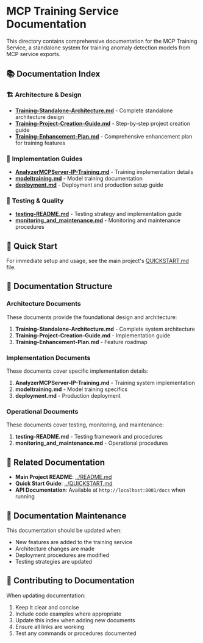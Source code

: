 # MCP Training Service Documentation

This directory contains comprehensive documentation for the MCP Training Service, a standalone system for training anomaly detection models from MCP service exports.

## 📚 Documentation Index

### 🏗️ **Architecture & Design**

- **[Training-Standalone-Architecture.md](Training-Standalone-Architecture.md)** - Complete standalone architecture design
- **[Training-Project-Creation-Guide.md](Training-Project-Creation-Guide.md)** - Step-by-step project creation guide
- **[Training-Enhancement-Plan.md](Training-Enhancement-Plan.md)** - Comprehensive enhancement plan for training features

### 🔧 **Implementation Guides**

- **[AnalyzerMCPServer-IP-Training.md](AnalyzerMCPServer-IP-Training.md)** - Training implementation details
- **[modeltraining.md](modeltraining.md)** - Model training documentation
- **[deployment.md](deployment.md)** - Deployment and production setup guide

### 🧪 **Testing & Quality**

- **[testing-README.md](testing-README.md)** - Testing strategy and implementation guide
- **[monitoring_and_maintenance.md](monitoring_and_maintenance.md)** - Monitoring and maintenance procedures

## 🚀 **Quick Start**

For immediate setup and usage, see the main project's [QUICKSTART.md](../QUICKSTART.md) file.

## 📖 **Documentation Structure**

### Architecture Documents
These documents provide the foundational design and architecture:

1. **Training-Standalone-Architecture.md** - Complete system architecture
2. **Training-Project-Creation-Guide.md** - Implementation guide
3. **Training-Enhancement-Plan.md** - Feature roadmap

### Implementation Documents
These documents cover specific implementation details:

1. **AnalyzerMCPServer-IP-Training.md** - Training system implementation
2. **modeltraining.md** - Model training specifics
3. **deployment.md** - Production deployment

### Operational Documents
These documents cover testing, monitoring, and maintenance:

1. **testing-README.md** - Testing framework and procedures
2. **monitoring_and_maintenance.md** - Operational procedures

## 🔗 **Related Documentation**

- **Main Project README**: [../README.md](../README.md)
- **Quick Start Guide**: [../QUICKSTART.md](../QUICKSTART.md)
- **API Documentation**: Available at `http://localhost:8001/docs` when running

## 📝 **Documentation Maintenance**

This documentation should be updated when:
- New features are added to the training service
- Architecture changes are made
- Deployment procedures are modified
- Testing strategies are updated

## 🤝 **Contributing to Documentation**

When updating documentation:
1. Keep it clear and concise
2. Include code examples where appropriate
3. Update this index when adding new documents
4. Ensure all links are working
5. Test any commands or procedures documented 